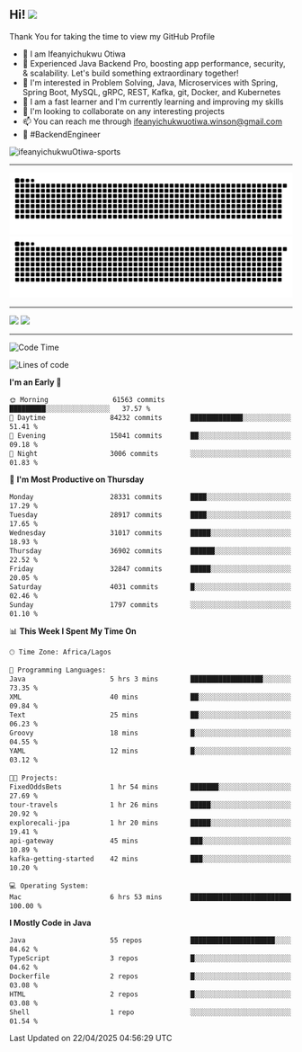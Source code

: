 <!-- BLOG-POST-LIST:START --><!-- BLOG-POST-LIST:END -->

## Hi! <img src="https://media.giphy.com/media/hvRJCLFzcasrR4ia7z/giphy.gif" width="4%"> 

Thank You for taking the time to view my GitHub Profile

- 👋 I am Ifeanyichukwu Otiwa
- 🚀 Experienced Java Backend Pro, boosting app performance, security, & scalability. Let's build something extraordinary together!
- 👀 I'm interested in Problem Solving, Java, Microservices with Spring, Spring Boot, MySQL, gRPC, REST, Kafka, git, Docker, and Kubernetes
- 🌱 I am a fast learner and I'm currently learning and improving my skills
- 💞️ I'm looking to collaborate on any interesting projects
- 📫 You can reach me through ifeanyichukwuotiwa.winson@gmail.com
- 🚀 #BackendEngineer

<p align="left" marginTop="10px"> <img src="https://komarev.com/ghpvc/?username=ifeanyichukwuOtiwa-sports&label=Profile%20views&color=0e75b6&style=for-the-badge" alt="ifeanyichukwuOtiwa-sports" /> </p>

***

<!--🐍📈SNAKEGRAPH / 🌐WEBSITE: https://github.com/Platane/snk -->
![github contribution grid snake animation](https://raw.githubusercontent.com/ifeanyichukwuOtiwa-sports/ifeanyichukwuOtiwa-sports/output/github-contribution-grid-snake-dark.svg#gh-dark-mode-only)![github contribution grid snake animation](https://raw.githubusercontent.com/ifeanyichukwuOtiwa-sports/ifeanyichukwuOtiwa-sports/output/github-contribution-grid-snake.svg#gh-light-mode-only)

***

<p float="left">
  <img float="left" src="https://github-readme-stats.vercel.app/api?username=ifeanyichukwuOtiwa-sports&count_private=true&include_all_commits=true&theme=react&show_icons=true" />
  <img float="right" src="https://github-readme-stats.vercel.app/api/top-langs/?username=ifeanyichukwuOtiwa-sports&layout=compact&show_icons=true&theme=react" /> 
</p>

***



<!--START_SECTION:waka-->
![Code Time](http://img.shields.io/badge/Code%20Time-3%2C629%20hrs%2045%20mins-blue)

![Lines of code](https://img.shields.io/badge/From%20Hello%20World%20I%27ve%20Written-46.2%20million%20lines%20of%20code-blue)

**I'm an Early 🐤** 

```text
🌞 Morning                61563 commits       █████████░░░░░░░░░░░░░░░░   37.57 % 
🌆 Daytime                84232 commits       █████████████░░░░░░░░░░░░   51.41 % 
🌃 Evening                15041 commits       ██░░░░░░░░░░░░░░░░░░░░░░░   09.18 % 
🌙 Night                  3006 commits        ░░░░░░░░░░░░░░░░░░░░░░░░░   01.83 % 
```
📅 **I'm Most Productive on Thursday** 

```text
Monday                   28331 commits       ████░░░░░░░░░░░░░░░░░░░░░   17.29 % 
Tuesday                  28917 commits       ████░░░░░░░░░░░░░░░░░░░░░   17.65 % 
Wednesday                31017 commits       █████░░░░░░░░░░░░░░░░░░░░   18.93 % 
Thursday                 36902 commits       ██████░░░░░░░░░░░░░░░░░░░   22.52 % 
Friday                   32847 commits       █████░░░░░░░░░░░░░░░░░░░░   20.05 % 
Saturday                 4031 commits        █░░░░░░░░░░░░░░░░░░░░░░░░   02.46 % 
Sunday                   1797 commits        ░░░░░░░░░░░░░░░░░░░░░░░░░   01.10 % 
```


📊 **This Week I Spent My Time On** 

```text
🕑︎ Time Zone: Africa/Lagos

💬 Programming Languages: 
Java                     5 hrs 3 mins        ██████████████████░░░░░░░   73.35 % 
XML                      40 mins             ██░░░░░░░░░░░░░░░░░░░░░░░   09.84 % 
Text                     25 mins             ██░░░░░░░░░░░░░░░░░░░░░░░   06.23 % 
Groovy                   18 mins             █░░░░░░░░░░░░░░░░░░░░░░░░   04.55 % 
YAML                     12 mins             █░░░░░░░░░░░░░░░░░░░░░░░░   03.12 % 

🐱‍💻 Projects: 
FixedOddsBets            1 hr 54 mins        ███████░░░░░░░░░░░░░░░░░░   27.69 % 
tour-travels             1 hr 26 mins        █████░░░░░░░░░░░░░░░░░░░░   20.92 % 
explorecali-jpa          1 hr 20 mins        █████░░░░░░░░░░░░░░░░░░░░   19.41 % 
api-gateway              45 mins             ███░░░░░░░░░░░░░░░░░░░░░░   10.89 % 
kafka-getting-started    42 mins             ███░░░░░░░░░░░░░░░░░░░░░░   10.20 % 

💻 Operating System: 
Mac                      6 hrs 53 mins       █████████████████████████   100.00 % 
```

**I Mostly Code in Java** 

```text
Java                     55 repos            █████████████████████░░░░   84.62 % 
TypeScript               3 repos             █░░░░░░░░░░░░░░░░░░░░░░░░   04.62 % 
Dockerfile               2 repos             █░░░░░░░░░░░░░░░░░░░░░░░░   03.08 % 
HTML                     2 repos             █░░░░░░░░░░░░░░░░░░░░░░░░   03.08 % 
Shell                    1 repo              ░░░░░░░░░░░░░░░░░░░░░░░░░   01.54 % 
```




 Last Updated on 22/04/2025 04:56:29 UTC
<!--END_SECTION:waka-->

<!--
<p align="center">
![trophy](https://github-profile-trophy.vercel.app/?username=ifeanyichukwuOtiwa-sports&theme=onedark) (https://github.com/ryo-ma/github-profile-trophy)
</p>
-->

<!---
ifeanyi-otiwa/ifeanyi-otiwa is a ✨ special ✨ repository because its `README.md` (this file) appears on your GitHub profile.
You can click the Preview link to take a look at your changes.
--->

